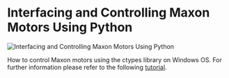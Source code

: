 # Interfacing and Controlling Maxon Motors Using Python

![Interfacing and Controlling Maxon Motors Using Python](https://cdn-images-1.medium.com/max/800/1*iVhf_lcTKzB32Xhl33PxSw.jpeg)

How to control Maxon motors using the ctypes library on Windows OS. For further information please refer to the following [tutorial](https://towardsdatascience.com/how-to-synchronize-time-series-datasets-in-python-f3a1826c21c0).
